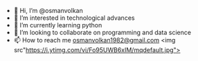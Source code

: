 - 👋 Hi, I’m @osmanvolkan
- 👀 I’m interested in technological advances
- 🌱 I’m currently learning python
- 💞️ I’m looking to collaborate on programming and data science
- 📫 How to reach me osmanvolkan1982@gmail.com
<img src"https://i.ytimg.com/vi/Fo95UWB6xIM/mqdefault.jpg">







<!---
osmanvolkan/osmanvolkan is a ✨ special ✨ repository because its `README.md` (this file) appears on your GitHub profile.
You can click the Preview link to take a look at your changes.
--->
